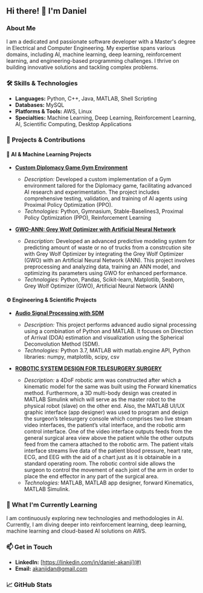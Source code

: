 ## Hi there! 👋 I'm Daniel

### About Me

I am a dedicated and passionate software developer with a Master's degree in Electrical and Computer Engineering. My expertise spans various domains, including AI, machine learning, deep learning, reinforcement learning, and engineering-based programming challenges. I thrive on building innovative solutions and tackling complex problems.

### 🛠 Skills & Technologies

- **Languages:** Python, C++, Java, MATLAB, Shell Scripting
- **Databases:** MySQL
- **Platforms & Tools:** AWS, Linux
- **Specialties:** Machine Learning, Deep Learning, Reinforcement Learning, AI, Scientific Computing, Desktop Applications

### 🔭 Projects & Contributions

#### 🧠 AI & Machine Learning Projects
- **[Custom Diplomacy Game Gym Environment ](#https://github.com/akanjidan/Custom-Diplomacy-Game-Gym-Environment)**
  - *Description:* Developed a custom implementation of a Gym environment tailored for the Diplomacy game, facilitating advanced AI research and experimentation. The project includes comprehensive testing, validation, and training of AI agents using Proximal Policy Optimization (PPO).
  - *Technologies:* Python, Gymnasium, Stable-Baselines3, Proximal Policy Optimization (PPO), Reinforcement Learning


- **[GWO-ANN: Grey Wolf Optimizer with Artificial Neural Network](#)**
  - *Description:* Developed an advanced predictive modeling system for predicting amount of waste or no of trucks from a constrcution site with Grey Wolf Optimizer by integrating the Grey Wolf Optimizer (GWO) with an Artificial Neural Network (ANN). This project involves preprocessing and analyzing data, training an ANN model, and optimizing its parameters using GWO for enhanced performance.
  - *Technologies:* Python, Pandas, Scikit-learn, Matplotlib, Seaborn, Grey Wolf Optimizer (GWO), Artificial Neural Network (ANN)

#### ⚙️ Engineering & Scientific Projects
- **[Audio Signal Processing with SDM](#)**
  - *Description:* This project performs advanced audio signal processing using a combination of Python and MATLAB. It focuses on Direction of Arrival (DOA) estimation and visualization using the Spherical Deconvolution Method (SDM).
  - *Technologies:* Python 3.7, MATLAB with matlab.engine API, Python libraries: numpy, matplotlib, scipy, csv 

- **[ROBOTIC SYSTEM DESIGN FOR TELESURGERY SURGERY](#)**
  - *Description:*  a 4DoF robotic arm was constructed after which a kinematic model for the same was built using the Forward kinematics method. Furthermore, a 3D multi-body design was created in MATLAB Simulink which will serve as the master robot to the physical robot (slave) on the other end. Also, the MATLAB UI/UX graphic interface (app designer) was used to program and design the surgeon’s telesurgery console which comprises two live stream video interfaces, the patient’s vital interface, and the robotic arm control interface. One of the video interface outputs feeds from the general surgical area view above the patient while the other outputs feed from the camera attached to the robotic arm. The patient vitals interface streams live data of the patient blood pressure, heart rate, ECG, and EEG with the aid of a chart just as it is obtainable in a standard operating room. The robotic control side allows the surgeon to control the movement of each joint of the arm in order to place the end effector in any part of the surgical area.
  - *Technologies:* MATLAB, MATLAB app designer, forward Kinematics, MATLAB Simulink.



### 🌱 What I'm Currently Learning
I am continuously exploring new technologies and methodologies in AI. Currently, I am diving deeper into reinforcement learning, deep learning, machine learning and cloud-based AI solutions on AWS.

### 📫 Get in Touch
- **LinkedIn:** [https://linkedin.com/in/daniel-akanji](#)
- **Email:** [akanjidan@gmail.com](mailto:akanjidan@gmail.com)


### 📈 GitHub Stats

